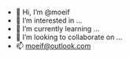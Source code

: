 - 👋 Hi, I’m @moeif
- 👀 I’m interested in ...
- 🌱 I’m currently learning ...
- 💞️ I’m looking to collaborate on ...
- 📫 moeif@outlook.com

<!---
moeif/moeif is a ✨ special ✨ repository because its `README.md` (this file) appears on your GitHub profile.
You can click the Preview link to take a look at your changes.
--->
